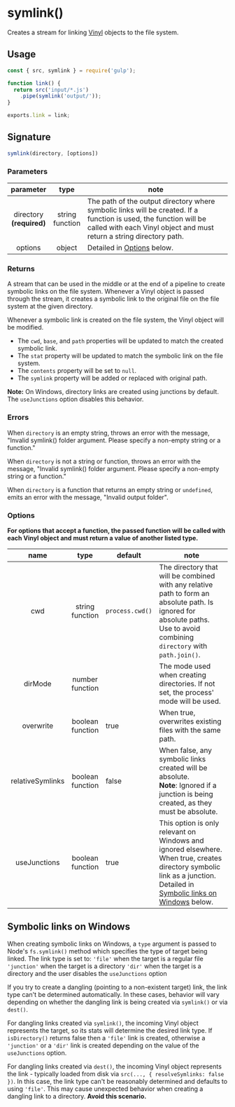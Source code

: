 <!-- front-matter
id: symlink
title: symlink()
hide_title: true
sidebar_label: symlink()
-->

# symlink()

Creates a stream for linking [Vinyl][vinyl-concepts] objects to the file system.

## Usage

```js
const { src, symlink } = require('gulp');

function link() {
  return src('input/*.js')
    .pipe(symlink('output/'));
}

exports.link = link;
```

## Signature

```js
symlink(directory, [options])
```

### Parameters

| parameter | type | note |
|:--------------:|:-----:|--------|
| directory<br>**(required)** | string<br>function | The path of the output directory where symbolic links will be created. If a function is used, the function will be called with each Vinyl object and must return a string directory path. |
| options | object | Detailed in [Options][options-section] below. |

### Returns

A stream that can be used in the middle or at the end of a pipeline to create symbolic links on the file system.
Whenever a Vinyl object is passed through the stream, it creates a symbolic link to the original file on the file system at the given directory.

Whenever a symbolic link is created on the file system, the Vinyl object will be modified.
* The `cwd`, `base`, and `path` properties will be updated to match the created symbolic link.
* The `stat` property will be updated to match the symbolic link on the file system.
* The `contents` property will be set to `null`.
* The `symlink` property will be added or replaced with original path.

**Note:** On Windows, directory links are created using junctions by default. The `useJunctions` option disables this behavior.


### Errors

When `directory` is an empty string, throws an error with the message, "Invalid symlink() folder argument. Please specify a non-empty string or a function."

When `directory` is not a string or function, throws an error with the message, "Invalid symlink() folder argument. Please specify a non-empty string or a function."

When `directory` is a function that returns an empty string or `undefined`, emits an error with the message, "Invalid output folder".

### Options

**For options that accept a function, the passed function will be called with each Vinyl object and must return a value of another listed type.**

| name | type | default | note |
|:-------:|:------:|-----------|-------|
| cwd | string<br>function | `process.cwd()` |The directory that will be combined with any relative path to form an absolute path. Is ignored for absolute paths. Use to avoid combining `directory` with `path.join()`. |
| dirMode | number<br>function | | The mode used when creating directories. If not set, the process' mode will be used. |
| overwrite | boolean<br>function | true | When true, overwrites existing files with the same path. |
| relativeSymlinks | boolean<br>function | false | When false, any symbolic links created will be absolute.<br>**Note**: Ignored if a junction is being created, as they must be absolute. |
| useJunctions | boolean<br>function | true | This option is only relevant on Windows and ignored elsewhere. When true, creates directory symbolic link as a junction. Detailed in [Symbolic links on Windows][symbolic-links-section] below. |

## Symbolic links on Windows

When creating symbolic links on Windows, a `type` argument is passed to Node's `fs.symlink()` method which specifies the type of target being linked. The link type is set to:
`'file'` when the target is a regular file
`'junction'` when the target is a directory
`'dir'` when the target is a directory and the user disables the `useJunctions` option


If you try to create a dangling (pointing to a non-existent target) link, the link type can't be determined automatically. In these cases, behavior will vary depending on whether the dangling link is being created via `symlink()` or via `dest()`.

For dangling links created via `symlink()`, the incoming Vinyl object represents the target, so its stats will determine the desired link type. If `isDirectory()` returns false then a `'file'` link is created, otherwise a `'junction'` or a `'dir'` link is created depending on the value of the `useJunctions` option.

For dangling links created via `dest()`, the incoming Vinyl object represents the link - typically loaded from disk via `src(..., { resolveSymlinks: false })`. In this case, the link type can't be reasonably determined and defaults to using `'file'`. This may cause unexpected behavior when creating a dangling link to a directory. **Avoid this scenario.**

[options-section]: #options
[symbolic-links-section]: #symbolic-links-on-windows
[vinyl-concepts]: ../api/concepts.md#vinyl
